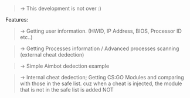 > -> This development is not over :)


Features:
> -> Getting user information. (HWID, IP Address, BIOS, Processor ID etc..)

> -> Getting Processes information / Advanced processes scanning (external cheat dedection)

> -> Simple Aimbot dedection example

> -> Internal cheat dedection; Getting CS:GO Modules and comparing with those in the safe list. cuz when a cheat is injected, the module that is not in the safe list is added
NOT

